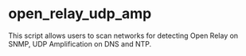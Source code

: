# open_relay_udp_amp
This script allows users to scan networks for detecting Open Relay on SNMP, UDP Amplification on DNS and NTP.
